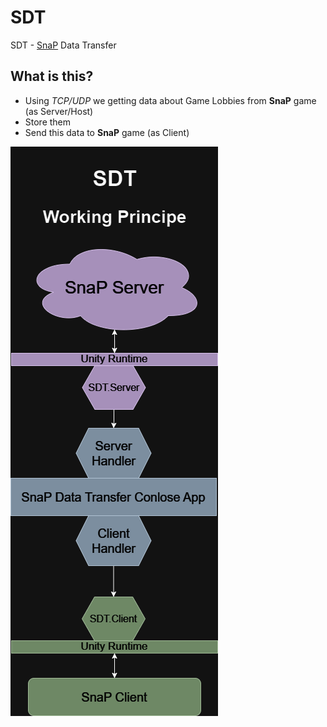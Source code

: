 # SDT
SDT - [SnaP](https://github.com/TheActualTwinkle/SnaP) Data Transfer

## What is this?
* Using *TCP/UDP*  we getting data about Game Lobbies from **SnaP** game (as Server/Host)
* Store them 
* Send this data to **SnaP** game  (as Client)

![WorkingPrincipe](GitImages/SDT.png)

